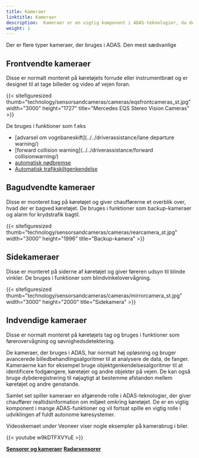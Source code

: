 ```yaml
---
title: Kameraer
linktitle: Kameraer
description:  Kameraer er en vigtig komponent i ADAS-teknologier, da de spiller en afgørende rolle i at levere realtidsinformation om miljøet omkring køretøjet.
weight: 1
---
```

<!-- markdownlint-disable MD033 -->
Der er flere typer kameraer, der bruges i ADAS. Den mest sædvanlige

## Frontvendte kameraer

Disse er normalt monteret på køretøjets forrude eller instrumentbræt og er designet til at tage billeder og video af vejen foran.

{{< sitefiguresized thumb="technology/sensorsandcameras/cameras/eqsfrontcameras_st.jpg" width="3000" height="1727" title="Mercedes EQS Stereo Vision Cameras" >}}

De bruges i funktioner som f.eks

- [advarsel om vognbaneskift](../../driverassistance/lane departure warning/)
- [forward collision warning](../../driverassistance/forward collisionwarning/)
- [automatisk nødbremse](../../driverassistance/automaticemergencybraking/)
- [Automatisk trafikskiltgenkendelse](../../driverassistance/trafficsignrecognition/)

## Bagudvendte kameraer

Disse er monteret bag på køretøjet og giver chaufførerne et overblik over, hvad der er bagved køretøjet. De bruges i funktioner som backup-kameraer og alarm for krydstrafik bagtil.

{{< sitefiguresized thumb="technology/sensorsandcameras/cameras/rearcamera_st.jpg" width="3000" height="1996" title="Backup-kamera" >}}

## Sidekameraer

Disse er monteret på siderne af køretøjet og giver føreren udsyn til blinde vinkler. De bruges i funktioner som blindvinkelovervågning.

{{< sitefiguresized thumb="technology/sensorsandcameras/cameras/mirrorcamera_st.jpg" width="3000" height="2000" title="Sidekamera" >}}

## Indvendige kameraer

Disse er normalt monteret på køretøjets tag og bruges i funktioner som førerovervågning og søvnighedsdetektering.

De kameraer, der bruges i ADAS, har normalt høj opløsning og bruger avancerede billedbehandlingsalgoritmer til at analysere de data, de fanger. Kameraerne kan for eksempel bruge objektgenkendelsesalgoritmer til at identificere fodgængere, køretøjer og andre objekter på vejen. De kan også bruge dybderegistrering til nøjagtigt at bestemme afstanden mellem køretøjet og andre genstande.

Samlet set spiller kameraer en afgørende rolle i ADAS-teknologier, der giver chauffører realtidsinformation om miljøet omkring køretøjet. De er en vigtig komponent i mange ADAS-funktioner og vil fortsat spille en vigtig rolle i udviklingen af ​​fuldt autonome køresystemer.

Videoskemaet under Veoneer viser nogle eksempler på kamerabrug i biler.

{{< youtube w9kDTFXVYuE >}}

<div class="mt-3 mb-3">
    <a href="../" class="text-decoration-none text-black"><strong><i class="bi-arrow-left"></i> Sensorer og kameraer</strong></a>
    <a href="../radar/" class="text-decoration-none text-black float-end"><strong>Radarsensorer<i class="bi-arrow-right"></i></strong></a>
</div>
